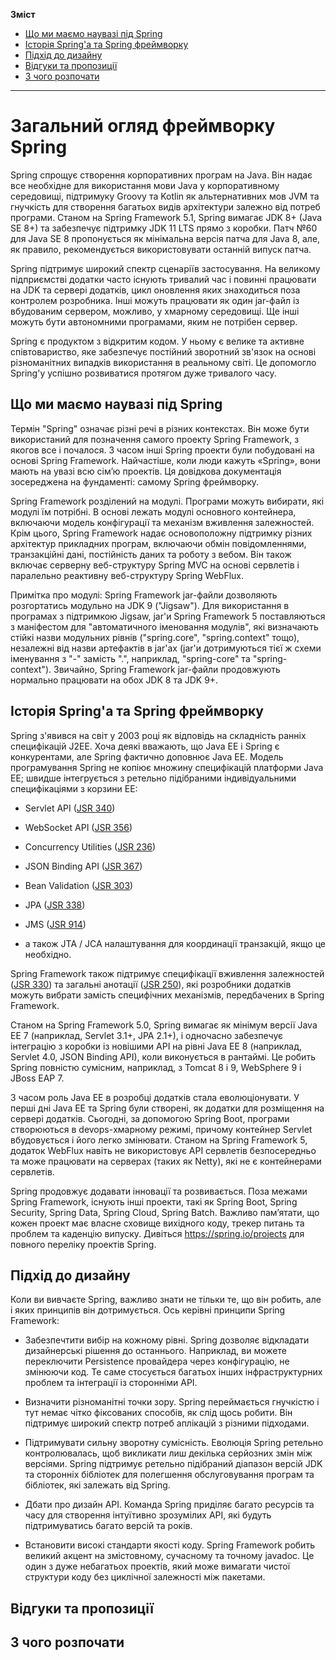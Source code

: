 **Зміст**
* [Що ми маємо наувазі під Spring](#що-ми-маємо-наувазі-під-spring)
* [Історія Spring'а та Spring фреймворку](#історія-springа-та-spring-фреймворку)
* [Підхід до дизайну](#підхід-до-дизайну)
* [Відгуки та пропозиції](#відгуки-та-пропозиції)
* [З чого розпочати](#з-чого-розпочати)

---

# Загальний огляд фреймворку Spring 

Spring спрощує створення корпоративних програм на Java. Він надає все необхідне для використання мови Java у корпоративному середовищі, підтримуку Groovy та Kotlin як альтернативних мов JVM та гнучкість для створення багатьох видів архітектури залежно від потреб програми. Станом на Spring Framework 5.1, Spring вимагає JDK 8+ (Java SE 8+) та забезпечує підтримку JDK 11 LTS прямо з коробки. Патч №60 для Java SE 8 пропонується як мінімальна версія патча для Java 8, але, як правило, рекомендується використовувати останній випуск патча.

Spring підтримує широкий спектр сценаріїв застосування. На великому підприємстві додатки часто існують тривалий час і повинні працювати на JDK та сервері додатків, цикл оновлення яких знаходиться поза контролем розробника. Інші можуть працювати як один jar-файл із вбудованим сервером, можливо, у хмарному середовищі. Ще інші можуть бути автономними програмами, яким не потрібен сервер.

Spring є продуктом з відкритим кодом. У ньому є велике та активне співтовариство, яке забезпечує постійний зворотний зв'язок на основі різноманітних випадків використання в реальному світі. Це допомогло Spring'у успішно розвиватися протягом дуже тривалого часу.

## Що ми маємо наувазі під Spring

Термін "Spring" означає різні речі в різних контекстах. Він може бути використаний для позначення самого проекту Spring Framework, з якогов все і почалося. З часом інші Spring проекти були побудовані на основі Spring Framework. Найчастіше, коли люди кажуть «Spring», вони мають на увазі всю сім’ю проектів. Ця довідкова документація зосереджена на фундаменті: самому Spring фреймворку.

Spring Framework розділений на модулі. Програми можуть вибирати, які модулі їм потрібні. В основі лежать модулі основного контейнера, включаючи модель конфігурації та механізм вживлення залежностей. Крім цього, Spring Framework надає основоположну підтримку різних архітектур прикладних програм, включаючи обмін повідомленнями, транзакційні дані, постійність даних та роботу з вебом. Він також включає серверну веб-структуру Spring MVC на основі сервлетів і паралельно реактивну веб-структуру Spring WebFlux.

Примітка про модулі: Spring Framework jar-файли дозволяють розгортатись модульно на JDK 9 ("Jigsaw"). Для використання в програмах з підтримкою Jigsaw, jar'и Spring Framework 5 поставляються з маніфестом для "автоматичного іменовання модулів", які визначають стійкі назви модульних рівнів ("spring.core", "spring.context" тощо), незалежні від назви артефактів в jar'ах (jar'и дотримуються тієї ж схеми іменування з "-" замість ".", наприклад, "spring-core" та "spring-context"). Звичайно, Spring Framework jar-файли продовжують нормально працювати на обох JDK 8 та JDK 9+.

## Історія Spring'а та Spring фреймворку

Spring з'явився на світ у 2003 році як відповідь на складність ранніх специфікацій J2EE. Хоча деякі вважають, що Java EE і Spring є конкурентами, але Spring фактично доповнює Java EE. Модель програмування Spring не копіює множину специфікацій платформи Java EE; швидше інтегрується з ретельно підібраними індивідуальними специфікаціями з корзини EE:

* Servlet API ([JSR 340](https://jcp.org/en/jsr/detail?id=340))

* WebSocket API ([JSR 356](https://jcp.org/en/jsr/detail?id=356))

* Concurrency Utilities ([JSR 236](https://jcp.org/en/jsr/detail?id=236))

* JSON Binding API ([JSR 367](https://jcp.org/en/jsr/detail?id=367))

* Bean Validation ([JSR 303](https://jcp.org/en/jsr/detail?id=303))

* JPA ([JSR 338](https://jcp.org/en/jsr/detail?id=338))

* JMS ([JSR 914](https://jcp.org/en/jsr/detail?id=914))

* а також JTA / JCA налаштування для координації транзакцій, якщо це необхідно.

Spring Framework також підтримує специфікації вживлення залежностей ([JSR 330](https://jcp.org/en/jsr/detail?id=330)) та загальні анотації ([JSR 250](https://jcp.org/en/jsr/detail?id=250)), які розробники додатків можуть вибрати замість специфічних механізмів, передбачених в Spring Framework.

Станом на Spring Framework 5.0, Spring вимагає як мінімум версії Java EE 7 (наприклад, Servlet 3.1+, JPA 2.1+), і одночасно забезпечує інтеграцію з коробки із новішими API на рівні Java EE 8 (наприклад, Servlet 4.0, JSON Binding API), коли виконується в рантаймі. Це робить Spring повністю сумісним, наприклад, з Tomcat 8 і 9, WebSphere 9 і JBoss EAP 7.

З часом роль Java EE  в розробці додатків стала еволюціонувати. У перші дні Java EE та Spring були створені, як додатки для розміщення на сервері додатків. Сьогодні, за допомогою Spring Boot, програми створюються в devops-хмарному режимі, причому контейнер Servlet вбудовується і його легко змінювати. Станом на Spring Framework 5, додаток WebFlux навіть не використовує API сервлетів безпосередньо та може працювати на серверах (таких як Netty), які не є контейнерами сервлетів.

Spring продовжує додавати інновації та розвивається. Поза межами Spring Framework, існують інші проекти, такі як Spring Boot, Spring Security, Spring Data, Spring Cloud, Spring Batch. Важливо пам’ятати, що кожен проект має власне сховище вихідного коду, трекер питань та проблем та каденцію випуску. Дивіться https://spring.io/projects для повного переліку проектів Spring.

## Підхід до дизайну

Коли ви вивчаєте Spring, важливо знати не тільки те, що він робить, але і яких принципів він дотримується. Ось керівні принципи Spring Framework:

* Забезпечтити вибір на кожному рівні. Spring дозволяє відкладати дизайнерські рішення до останнього. Наприклад, ви можете переключити Persistence провайдера через конфігурацію, не змінюючи код. Те саме стосується багатьох інших інфраструктурних проблем та інтеграції із сторонніми API.

* Визначити різноманітні точки зору. Spring переймається гнучкістю і тут немає чітко фіксованих способів, як слід щось робити. Він підтримує широкий спектр потреб аплікацій з різними підходами.

* Підтримувати сильну зворотну сумісність. Eволюція Spring ретельно контролювалась, щоб викликати лиш декілька серйозних змін між версіями. Spring підтримує ретельно підібраний діапазон версій JDK та сторонніх бібліотек для полегшення обслуговування програм та бібліотек, які залежать від Spring.

* Дбати про дизайн API. Команда Spring приділяє багато ресурсів та часу для створення інтуїтивно зрозумілих API, які будуть підтримуватись багато версій та років.

* Встановити високі стандарти якості коду. Spring Framework робить великий акцент на змістовному, сучасному та точному javadoc. Це один з дуже небагатьох проектів, який може вимагати чистої структури коду без циклічної залежності між пакетами.

## Відгуки та пропозиції

## З чого розпочати
